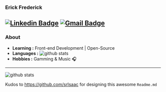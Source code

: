 ### Erick Frederick
[![Linkedin Badge](https://img.shields.io/badge/-Erick_Frederick-blue?style=flat-square&logo=Linkedin&logoColor=white&link=https://www.linkedin.com/in/erick-frederick-c//)](https://www.linkedin.com/in/erick-frederick-c/) [![Gmail Badge](https://img.shields.io/badge/-efrederick.dev@gmail.com-c14438?style=flat-square&logo=Gmail&logoColor=white&link=mailto:efrederick.dev@gmail.com)](mailto:efrederick@gmail.com)
---------------------------------------------------------------------------------------------------------------------------------------------------------------------------------
### About

-  **Learning :** Front-end Development | Open-Source
-  **Languages :** ![github stats](https://github-readme-stats.anuraghazra1.vercel.app/api/top-langs/?username=pepeyen&layout=compact&show_icons=true&theme=tokyonight)
-  **Hobbies :** Gamming & Music :headphones:
---------------------------------------------------------------------------------------------------------------------------------------------------------------------------------

![github stats](https://github-readme-stats.vercel.app/api?username=pepeyen&show_icons=true&theme=tokyonight)


Kudos to https://github.com/srIsaac for designing this awesome `Readme.md`
